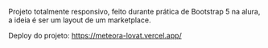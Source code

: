 Projeto totalmente responsivo, feito durante prática de Bootstrap 5 na alura, a ideia é ser um layout de um marketplace.

Deploy do projeto: https://meteora-lovat.vercel.app/
